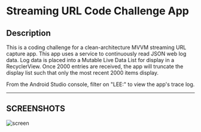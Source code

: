 Streaming URL Code Challenge App
================================

## Description

This is a coding challenge for a clean-architecture MVVM streaming URL capture app.
This app uses a service to continuously read JSON web log data.  Log data is placed into
a Mutable Live Data List for display in a RecyclerView.  Once 2000 entries are received,
the app will truncate the display list such that only the most recent 2000 items display.

From the Android Studio console, filter on "LEE:" to view the app's trace log.


---
SCREENSHOTS
---


![screen](../master/screens/screenshot1.png)

